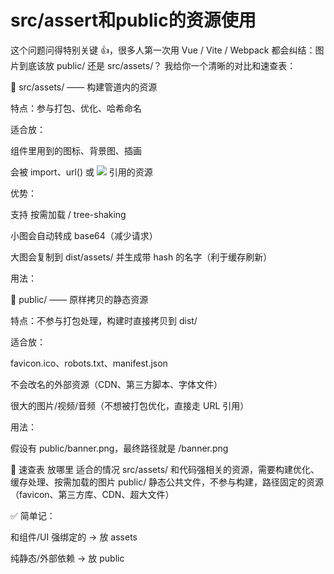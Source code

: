 # src/assert和public的资源使用
这个问题问得特别关键 👍，很多人第一次用 Vue / Vite / Webpack 都会纠结：图片到底该放 public/ 还是 src/assets/？
我给你一个清晰的对比和速查表：

📂 src/assets/ —— 构建管道内的资源

特点：参与打包、优化、哈希命名

适合放：

组件里用到的图标、背景图、插画

会被 import、url() 或 <img src="./xxx.png"> 引用的资源

优势：

支持 按需加载 / tree-shaking

小图会自动转成 base64（减少请求）

大图会复制到 dist/assets/ 并生成带 hash 的名字（利于缓存刷新）

用法：

<script setup>
import logo from '@/assets/logo.png'
</script>

<template>
  <img :src="logo" alt="logo" />
</template>

📂 public/ —— 原样拷贝的静态资源

特点：不参与打包处理，构建时直接拷贝到 dist/

适合放：

favicon.ico、robots.txt、manifest.json

不会改名的外部资源（CDN、第三方脚本、字体文件）

很大的图片/视频/音频（不想被打包优化，直接走 URL 引用）

用法：

假设有 public/banner.png，最终路径就是 /banner.png

<template>
  <img src="/banner.png" alt="banner" />
</template>

🚀 速查表
放哪里	适合的情况
src/assets/	和代码强相关的资源，需要构建优化、缓存处理、按需加载的图片
public/	静态公共文件，不参与构建，路径固定的资源（favicon、第三方库、CDN、超大文件）

✅ 简单记：

和组件/UI 强绑定的 → 放 assets

纯静态/外部依赖 → 放 public
